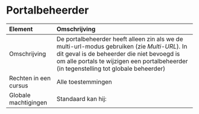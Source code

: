 # Portalbeheerder

| Element | Omschrijving |
| :--- | :--- |
| Omschrijving | De portalbeheerder heeft alleen zin als we de multi-url-modus gebruiken \(zie _Multi-URL_\). In dit geval is de beheerder die niet bevoegd is om alle portals te wijzigen een portalbeheerder \(in tegenstelling tot globale beheerder\) |
| Rechten in een cursus | Alle toestemmingen |
| Globale machtigingen | Standaard kan hij: |

